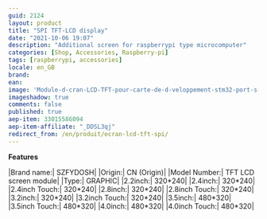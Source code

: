 ```yaml
---
guid: 2124
layout: product 
title: "SPI TFT-LCD display"
date: "2021-10-06 19:07"
description: "Additional screen for raspberrypi type microcomputer"
categories: [Shop, Accessories, Raspberry-pi]
tags: [raspberrypi, accessories]
locale: en_GB
brand: 
ean: 
image: 'Module-d-cran-LCD-TFT-pour-carte-de-d-veloppement-stm32-port-s-rie-SPI-seriesctouch.jpg'
imageshadow: true
comments: false
published: true
aep-item: 33015586094
aep-item-affiliate: "_DDSL3qj"
redirect_from: /en/produit/ecran-lcd-tft-spi/
---
```


**Features**

|Brand name:| SZFYDOSH|
|Origin:| CN (Origin)|
|Model Number:| TFT LCD screen module|
|Type:| GRAPHIC|
|2.2inch:| 320\*240|
|2.4inch:| 320\*240|
|2.4inch Touch:| 320\*240|
|2.8inch:| 320\*240|
|2.8inch Touch:| 320\*240|
|3.2inch:| 320\*240|
|3.2inch Touch:| 320\*240|
|3.5inch:| 480\*320|
|3.5inch Touch:| 480\*320|
|4.0inch:| 480\*320|
|4.0inch Touch:| 480\*320|
